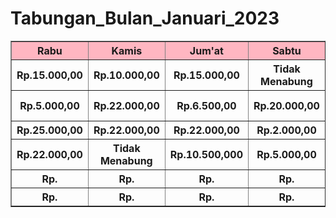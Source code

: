# Tabungan_Bulan_Januari_2023
<!DOCTYPE html>
<html>
<head>

<title>Tugas</title>
</head>
<body>
<table border="1">
<tr style = "background-color: lightpink;">
    <th>Rabu</th>
    <th>Kamis</th>
    <th>Jum'at</th>
    <th>Sabtu</th>
    <th>Minggu</th>
    <th>Senin</th>
    <th>Selasa</th>
</tr>
<tr>
    <th>Rp.15.000,00</th>
    <th>Rp.10.000,00</th>
    <th>Rp.15.000,00</th>
    <th>Tidak Menabung</th>
    <th>Rp.5.000,00</th>
    <th>Rp.20.000,00</th>
    <th>Rp.22.000,00</th>
</tr>
<tr>
    <th>Rp.5.000,00</th>
    <th>Rp.22.000,00</th>
    <th>Rp.6.500,00</th>
    <th>Rp.20.000,00</th>
    <th>Tidak Menabung</th>
    <th>Rp.10.500,00</th>
    <th>Rp.5.000,00</th>
</tr>
<tr>
    <th>Rp.25.000,00</th>
    <th>Rp.22.000,00</th>
    <th>Rp.22.000,00</th>
    <th>Rp.2.000,00</th>
    <th>Rp.25.000,00</th>
    <th>Rp.22.000,00</th>
    <th>Rp.22.000,00</th>
</tr>
<tr>
    <th>Rp.22.000,00</th>
    <th>Tidak Menabung</th>
    <th>Rp.10.500,000</th>
    <th>Rp.5.000,00</th>
    <th>Tidak Menabung</th>
    <th>Rp.25.000,00</th>
    <th>Rp.5.000,00</th>
</tr>
<tr>
    <th>Rp.</th>
    <th>Rp.</th>
    <th>Rp.</th>
    <th>Rp.</th>
    <th>Rp.</th>
    <th>Rp.</th>
    <th>Rp.</th>
</tr>
<tr>
    <th>Rp.</th>
    <th>Rp.</th>
    <th>Rp.</th>
    <th>Rp.</th>
    <th>Rp.</th>
    <th>Rp.</th>
    <th>Rp.</th>
</tr>

</table>
</body>
</html>





